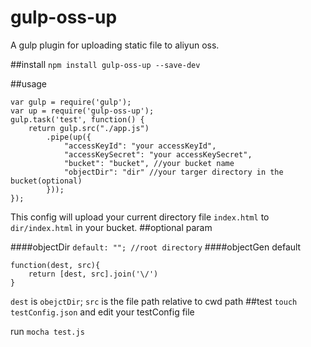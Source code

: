 gulp-oss-up
===========

A gulp plugin for uploading static file to aliyun oss.

##install
`npm install gulp-oss-up --save-dev`

##usage
```
var gulp = require('gulp');
var up = require('gulp-oss-up');
gulp.task('test', function() {
	return gulp.src("./app.js")
		.pipe(up({
			"accessKeyId": "your accessKeyId",
			"accessKeySecret": "your accessKeySecret", 
			"bucket": "bucket", //your bucket name
			"objectDir": "dir" //your targer directory in the bucket(optional)
		}));
});
```
This config will upload your current directory file `index.html` to `dir/index.html` in your bucket.
##optional param

####objectDir
`default: ""; //root directory`
####objectGen
default
```
function(dest, src){
	return [dest, src].join('\/')
}
```
`dest` is `obejctDir`; `src` is the file path relative to cwd path
##test
`touch testConfig.json` and edit your testConfig file

run `mocha test.js`

